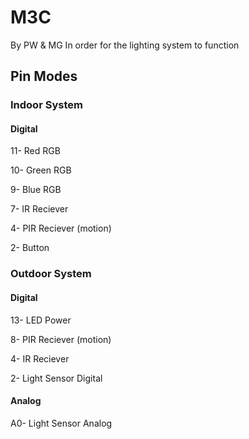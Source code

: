 # M3C
By PW & MG
In order for the lighting system to function

## Pin Modes

### Indoor System
#### Digital
11- Red RGB

10- Green RGB

9- Blue RGB

7- IR Reciever

4- PIR Reciever (motion)

2- Button

### Outdoor System
#### Digital
13- LED Power

8- PIR Reciever (motion)

4- IR Reciever

2- Light Sensor Digital

#### Analog
A0- Light Sensor Analog
